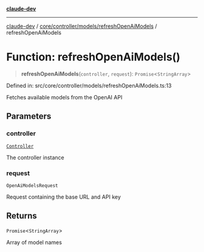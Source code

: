 [**claude-dev**](../../../../../README.md)

***

[claude-dev](../../../../../README.md) / [core/controller/models/refreshOpenAiModels](../README.md) / refreshOpenAiModels

# Function: refreshOpenAiModels()

> **refreshOpenAiModels**(`controller`, `request`): `Promise`\<`StringArray`\>

Defined in: src/core/controller/models/refreshOpenAiModels.ts:13

Fetches available models from the OpenAI API

## Parameters

### controller

[`Controller`](../../../classes/Controller.md)

The controller instance

### request

`OpenAiModelsRequest`

Request containing the base URL and API key

## Returns

`Promise`\<`StringArray`\>

Array of model names

